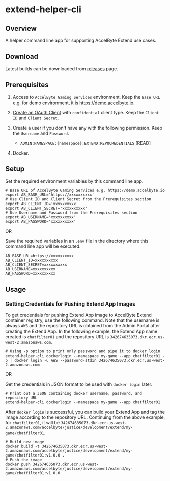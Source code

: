 # extend-helper-cli

## Overview

A helper command line app for supporting AccelByte Extend use cases.

## Download

Latest builds can be downloaded from [releases](https://github.com/AccelByte/extend-helper-cli/releases) page.

## Prerequisites

1.  Access to `AccelByte Gaming Services` environment. Keep the `Base URL` e.g. for demo environment, it is https://demo.accelbyte.io.

2. [Create an OAuth Client](https://docs.accelbyte.io/guides/access/iam-client.html) with `confidential` client type. Keep the `Client ID` and `Client Secret`.

3. Create a user if you don't have any with the following permission. Keep the `Username` and `Password`. 

   - `ADMIN:NAMESPACE:{namespace}:EXTEND:REPOCREDENTIALS` [READ]

4. Docker.

## Setup

Set the required environment variables by this command line app.

```shell
# Base URL of AccelByte Gaming Services e.g. https://demo.accelbyte.io
export AB_BASE_URL='https://xxxxxxxxxx'
# Use Client ID and Client Secret from the Prerequisites section
export AB_CLIENT_ID='xxxxxxxxxx'               
export AB_CLIENT_SECRET='xxxxxxxxxx'              
# Use Username and Password from the Prerequisites section
export AB_USERNAME='xxxxxxxxxx'               
export AB_PASSWORD='xxxxxxxxxx'
```

OR

Save the required variables in an `.env` file in the directory where this command line app will be executed.

```
AB_BASE_URL=https://xxxxxxxxxx
AB_CLIENT_ID=xxxxxxxxxx             
AB_CLIENT_SECRET=xxxxxxxxxx             
AB_USERNAME=xxxxxxxxxx              
AB_PASSWORD=xxxxxxxxxx
```

## Usage

### Getting Credentials for Pushing Extend App Images

To get credentials for pushing Extend App image to AccelByte Extend container registry,
use the following command. Note that the username is always `AWS` and the repository URL
is obtained from the Admin Portal after creating the Extend App. In the following example, 
the Extend App name created is `chatfilter01` and the repository URL is `342674635073.dkr.ecr.us-west-2.amazonaws.com`.

```shell
# Using -p option to print only password and pipe it to docker login
extend-helper-cli dockerlogin --namespace my-game --app chatfilter01 -p | docker login -u AWS --password-stdin 342674635073.dkr.ecr.us-west-2.amazonaws.com
```

OR

Get the credentials in JSON format to be used with `docker login` later.

```shell
# Print out a JSON containing docker username, password, and repository URL
extend-helper-cli dockerlogin --namespace my-game --app chatfilter01
```

After `docker login` is successful, you can build your Extend App and tag the image
according to the repository URL. Continuing from the above example, for `chatfilter01`,
it will be `342674635073.dkr.ecr.us-west-2.amazonaws.com/accelbyte/justice/development/extend/my-game/chatfilter01`.

```shell
# Build new image
docker build -t 342674635073.dkr.ecr.us-west-2.amazonaws.com/accelbyte/justice/development/extend/my-game/chatfilter01:v1.0.0 .
# Push the image
docker push 342674635073.dkr.ecr.us-west-2.amazonaws.com/accelbyte/justice/development/extend/my-game/chatfilter01:v1.0.0
```